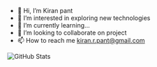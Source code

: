 - 👋 Hi, I’m Kiran pant
- 👀 I’m interested in exploring new technologies
- 🌱 I’m currently learning...
- 💞️ I’m looking to collaborate on project
- 📫 How to reach me kiran.r.pant@gmail.com

<!---
PantKiran/PantKiran is a ✨ special ✨ repository because its `README.md` (this file) appears on your GitHub profile.
You can click the Preview link to take a look at your changes.
--->
![GitHub Stats](https://github-readme-stats.vercel.app/api?username=pantkiran&theme=dark)
